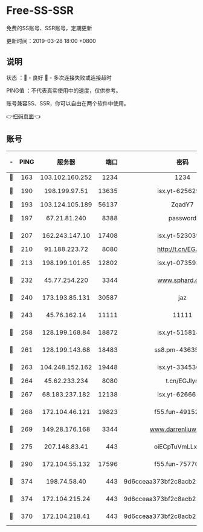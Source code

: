 # Free-SS-SSR

免费的SS账号、SSR账号，定期更新

更新时间：2019-03-28 18:00 +0800

## 说明

状态     ：🙂 - 良好 🙁 - 多次连接失败或连接超时

PING值   ：不代表真实使用中的速度，仅供参考。

账号兼容SS、SSR，你可以自由在两个软件中使用。

👉[扫码页面](https://liesauer.github.io/Free-SS-SSR/)👈

## 账号

|-|PING|服务器|端口|密码|加密方式|区域|
|:----:|:----:|:-----:|-----:|:----:|:----:|:----:|
|🙂|163|103.102.160.252|1234|1234|rc4-md5|JP|
|🙂|190|198.199.97.51|13635|isx.yt-62562937|aes-256-cfb|US|
|🙂|193|103.124.105.189|56137|ZqadY7|chacha20|US|
|🙂|197|67.21.81.240|8388|password|aes-256-cfb|US|
|🙂|207|162.243.147.10|17408|isx.yt-52303968|aes-256-cfb|US|
|🙂|210|91.188.223.72|8080|http://t.cn/EGJIyrl|rc4-md5|RU|
|🙂|213|198.199.101.65|12802|isx.yt-07359379|aes-256-cfb|US|
|🙂|232|45.77.254.220|3344|www.sphard.com|aes-256-cfb|SG|
|🙂|240|173.193.85.131|30587|jaz|aes-256-cfb|US|
|🙂|243|45.76.162.14|11111|11111|aes-256-cfb|SG|
|🙂|258|128.199.168.84|18872|isx.yt-51581408|aes-256-cfb|SG|
|🙂|261|128.199.143.68|18483|ss8.pm-43635590|aes-256-cfb|SG|
|🙂|263|104.248.152.162|19448|isx.yt-33453660|aes-256-cfb|SG|
|🙂|264|45.62.233.234|8080|t.cn/EGJIyrl|rc4-md5|CA|
|🙂|267|68.183.237.182|12138|isx.yt-62666104|aes-256-cfb|SG|
|🙂|268|172.104.46.121|19823|f55.fun-49152560|aes-256-cfb|SG|
|🙂|269|149.28.176.168|3344|www.darrenliuwei.com|aes-256-cfb|AU|
|🙂|275|207.148.83.41|443|oiECpTuVmLLxk4Ts|aes-256-cfb|AU|
|🙂|290|172.104.55.132|17596|f55.fun-75770427|aes-256-cfb|SG|
|🙂|374|198.74.58.40|443|9d6cceaa373bf2c8acb22e60b6a58be6|aes-256-cfb|US|
|🙂|374|172.104.215.24|443|9d6cceaa373bf2c8acb22e60b6a58be6|aes-256-cfb|US|
|🙁|370|172.104.218.41|443|9d6cceaa373bf2c8acb22e60b6a58be6|aes-256-cfb|US|
